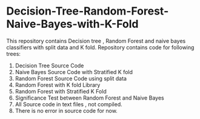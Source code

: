 # Decision-Tree-Random-Forest-Naive-Bayes-with-K-Fold
This repository contains Decision tree , Random Forest and naive bayes classifiers with split data and K fold.
Repository contains code for following trees:
1. Decision Tree Source Code
2. Naive Bayes Source Code with Stratified K fold
3. Random Forest Source Code using split data
4. Random Forest with K fold Library
5. Random Forest with Stratified K Fold
6. Significance Test between Random Forest and Naive Bayes
6. All Source code in text files , not compiled.
7. There is no error in source code for now.
